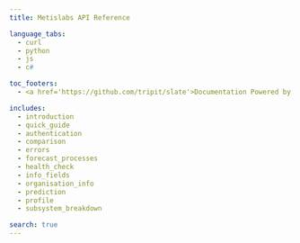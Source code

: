 ```yaml
---
title: Metislabs API Reference

language_tabs:
  - curl
  - python
  - js
  - c#

toc_footers:
  - <a href='https://github.com/tripit/slate'>Documentation Powered by Slate</a>

includes:
  - introduction
  - quick_guide
  - authentication
  - comparison
  - errors
  - forecast_processes
  - health_check
  - info_fields
  - organisation_info
  - prediction
  - profile
  - subsystem_breakdown

search: true
---
```

